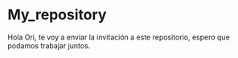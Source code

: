 # My_repository
Hola Ori, te voy a enviar la invitación a este repositorio, espero que podamos trabajar juntos.
